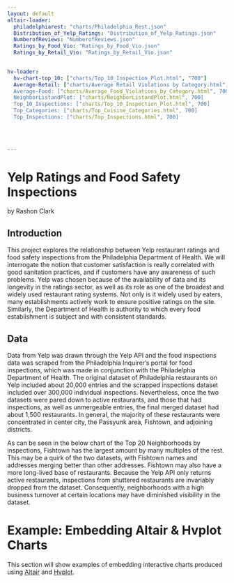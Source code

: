 ```yaml
---
layout: default
altair-loader:
  philadelphiarest: "charts/Philadelphia_Rest.json"
  Distribution_of_Yelp_Ratings: "Distribution_of_Yelp_Ratings.json"
  NumberofReviews: "NumberofReviews.json"
  Ratings_by_Food_Vio: "Ratings_by_Food_Vio.json"
  Ratings_by_Retail_Vio: "Ratings_by_Retail_Vio.json"

  
hv-loader:
  hv-chart-top_10: ["charts/Top_10_Inspection_Plot.html", "700"]
  Average-Retail: ["charts/Average Retail Violations by Category.html", 700"]
  Average-Food: ["charts/Average_Food_Violations_by_Category.html", 700]
  NeighborListandPlot: ["charts/NeighborListandPlot.html", 700]
  Top_10_Inspections: ["charts/Top_10_Inspection_Plot.html", 700]
  Top_Categories: ["charts/Top_Cuisine_Categories.html", 700]
  Top_Inspections: ["charts/Top_Inspections.html", 700]

  
  
  
---
```


# Yelp Ratings and Food Safety Inspections

by Rashon Clark


## Introduction
This project explores the relationship between Yelp restaurant ratings and food safety inspections from the Philadelphia Department of Health. We will interrogate the notion that customer satisfaction is really correlated with good sanitation practices, and if customers have any awareness of such problems. Yelp was chosen because of the availability of data and its longevity in the ratings sector, as well as its role as one of the broadest and widely used restaurant rating systems. Not only is it widely used by eaters, many establishments actively work to ensure positive ratings on the site. Similarly, the Department of Health is authority to which every food establishment is subject and with consistent standards.

## Data
Data from Yelp was drawn through the Yelp API and the food inspections data was scraped from the Philadelphia Inquirer’s portal for food inspections, which was made in conjunction with the Philadelphia Department of Health. The original dataset of Philadelphia restaurants on Yelp included about 20,000 entries and the scrapped inspections dataset included over 300,000 individual inspections. Nevertheless, once the two datasets were pared down to active restaurants, and those that had inspections, as well as unmergeable entries, the final merged dataset had about 1,500 restaurants. In general, the majority of these restaurants were concentrated in center city, the Passyunk area, Fishtown, and adjoining districts.

<div id="philadelphiarest"></div>

As can be seen in the below chart of the Top 20 Neighborhoods by inspections, Fishtown has the largest amount by many multiples of the rest. This may be a quirk of the two datasets, with Fishtown names and addresses merging better than other addresses. Fishtown may also have a more long-lived base of restaurants. Because the Yelp API only returns active restaurants, inspections from shuttered restaurants are invariably dropped from the dataset. Consequently, neighborhoods with a high business turnover at certain locations may have diminished visibility in the dataset.


<div id="Top_10_Inspections"></div>




<div id="NeighborListandPlot"></div>

<div id="Distribution_of_Yelp_Ratings"></div>


# Example: Embedding Altair & Hvplot Charts

This section will show examples of embedding interactive charts produced using [Altair](https://altair-viz.github.io) and [Hvplot](https://hvplot.pyviz.org/).

